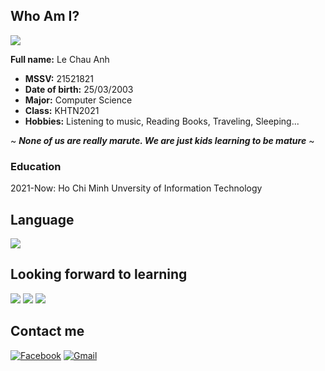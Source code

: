 ## Who Am I?

<img src="https://images.pexels.com/photos/11220673/pexels-photo-11220673.png?auto=compress&cs=tinysrgb&h=750&w=1260" />


**Full name:** Le Chau Anh

* **MSSV:** 21521821
* **Date of birth:** 25/03/2003
* **Major:** Computer Science
* **Class:** KHTN2021
* **Hobbies:** Listening to music, Reading Books, Traveling, Sleeping...

~ ***None of us are really marute. We are just kids learning to be mature*** ~

### Education
2021-Now: Ho Chi Minh Unversity of Information Technology

## Language
<img src="https://img.shields.io/badge/c++%20-%2300599C.svg?&style=for-the-badge&logo=c%2B%2B&ogoColor=white"/>

## Looking forward to learning
<img src="https://img.shields.io/badge/html5%20-%23E34F26.svg?&style=for-the-badge&logo=html5&logoColor=white"/> <img src="https://img.shields.io/badge/css3%20-%231572B6.svg?&style=for-the-badge&logo=css3&logoColor=white"/> <img src="https://img.shields.io/badge/python%20-%2314354C.svg?&style=for-the-badge&logo=python&logoColor=white"/>

## Contact me
[![Facebook](https://img.shields.io/badge/Facebook-%231877F2.svg?style=for-the-badge&logo=Facebook&logoColor=white)](https://www.facebook.com/ChouChouChowChow/)
[![Gmail](https://img.shields.io/badge/Gmail-D14836?style=for-the-badge&logo=gmail&logoColor=white)](mailto:21521821@gm.uit.edu.vn)
